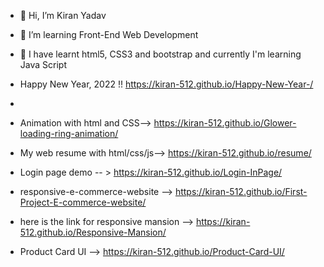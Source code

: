 - 👋 Hi, I’m Kiran Yadav
- 👀 I’m learning Front-End Web Development
- 🌱 I have learnt html5, CSS3 and bootstrap and currently I'm learning Java Script

- Happy New Year, 2022 !! https://kiran-512.github.io/Happy-New-Year-/
- 
- Animation with html and CSS--> https://kiran-512.github.io/Glower-loading-ring-animation/

- My web resume with html/css/js-->  https://kiran-512.github.io/resume/

- Login page demo -- > https://kiran-512.github.io/Login-InPage/

- responsive-e-commerce-website --> https://kiran-512.github.io/First-Project-E-commerce-website/

- here is the link for responsive mansion --> https://kiran-512.github.io/Responsive-Mansion/

- Product Card UI --> https://kiran-512.github.io/Product-Card-UI/

<!---
Kiran-512/Kiran-512 is a ✨ special ✨ repository because its `README.md` (this file) appears on your GitHub profile.
You can click the Preview link to take a look at your changes.
--->
